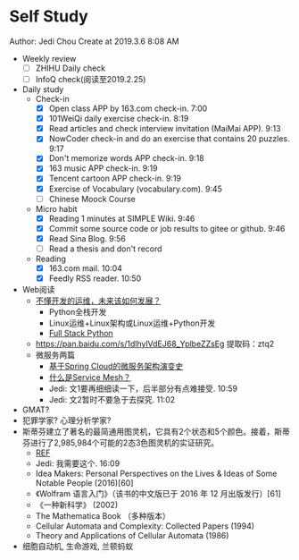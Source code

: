 # Self Study

Author: Jedi Chou
Create at 2019.3.6 8:08 AM

* Weekly review
  -[ ] ZHIHU Daily check
  -[ ] InfoQ check(阅读至2019.2.25)

* Daily study
  * Check-in
    -[x] Open class APP by 163.com check-in. 7:00
    -[x] 101WeiQi daily exercise check-in. 8:19
    -[x] Read articles and check interview invitation (MaiMai APP). 9:13
    -[x] NowCoder check-in and do an exercise that contains 20 puzzles. 9:17
    -[x] Don't memorize words APP check-in. 9:18
    -[x] 163 music APP check-in. 9:19
    -[x] Tencent cartoon APP check-in. 9:19
    -[x] Exercise of Vocabulary (vocabulary.com). 9:45
    -[ ] Chinese Moock Course

  * Micro habit
    -[x] Reading 1 minutes at SIMPLE Wiki. 9:46
    -[x] Commit some source code or job results to gitee or github. 9:46
    -[x] Read Sina Blog. 9:56
    -[ ] Read a thesis and don't record

  * Reading
    -[x] 163.com mail. 10:04
    -[x] Feedly RSS reader. 10:50

* Web阅读
  * [不懂开发的运维，未来该如何发展？](http://www.yunweipai.com/archives/28118.html)
    * Python全栈开发
    * Linux运维+Linux架构或Linux运维+Python开发
    * [Full Stack Python](https://www.fullstackpython.com/)
  * https://pan.baidu.com/s/1dlhylVdEJ68_YplbeZZsEg 提取码：ztq2
  * 微服务两篇
    * [基于Spring Cloud的微服务架构演变史](http://dockone.io/article/8606)
    * [什么是Service Mesh？](http://dockone.io/article/8607)
    * Jedi: 文1要再细细读一下，后半部分有点难接受. 10:59
    * Jedi: 文2暂时不要急于去探究. 11:02
* GMAT?
* 犯罪学家? 心理分析学家?
* 斯蒂芬建立了著名的最简通用图灵机，它具有2个状态和5个颜色。接着，斯蒂芬进行了2,985,984个可能的2态3色图灵机的实证研究。
  * [REF](https://zh.wikipedia.org/wiki/%E5%8F%B2%E8%92%82%E8%8A%AC%C2%B7%E6%B2%83%E7%88%BE%E5%A4%AB%E5%8B%92%E5%A7%86#cite_note-scopus-3)
  * Jedi: 我需要这个. 16:09
  * Idea Makers: Personal Perspectives on the Lives & Ideas of Some Notable People (2016)[60]
  * 《Wolfram 语言入门》（该书的中文版已于 2016 年 12 月出版发行）[61]
  * 《一种新科学》 (2002)
  * The Mathematica Book （多种版本）
  * Cellular Automata and Complexity: Collected Papers (1994)
  * Theory and Applications of Cellular Automata (1986)
* 细胞自动机, 生命游戏, 兰顿蚂蚁

